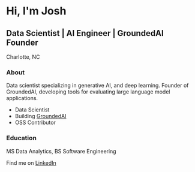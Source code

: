 # Hi, I'm Josh

## Data Scientist | AI Engineer | GroundedAI Founder

Charlotte, NC

### About
Data scientist specializing in generative AI, and deep learning. Founder of GroundedAI, developing tools for evaluating large language model applications.

- Data Scientist
- Building [GroundedAI](https://github.com/grounded-ai/grounded_ai)
- OSS Contributor

### Education
MS Data Analytics, BS Software Engineering

Find me on [LinkedIn](https://www.linkedin.com/in/josh-longenecker-5a6902226/)
